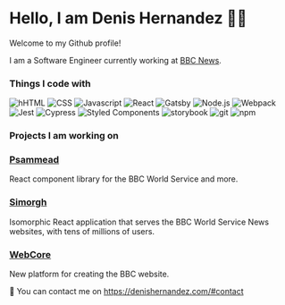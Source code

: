 # Hello, I am Denis Hernandez 👋🏻

Welcome to my Github profile!

I am a Software Engineer currently working at <a href="https://www.bbc.co.uk/news" target="_blank">BBC News</a>.

<h3>Things I code with</h3>
<p>
  <img alt="hHTML" src="https://img.shields.io/badge/-HTML-E34F26?style=flat&logo=html5&logoColor=white" />
  <img alt="CSS" src="https://img.shields.io/badge/-CSS-264DE4?style=flat&logo=css3&logoColor=white" />
  <img alt="Javascript" src="https://img.shields.io/badge/-Javascript-F7DF1E?style=flat&logo=javascript&logoColor=white" />
  <img alt="React" src="https://img.shields.io/badge/-React-45b8d8?style=flat&logo=react&logoColor=white" />
  <img alt="Gatsby" src="https://img.shields.io/badge/-Gatsby-764ABC?style=flat&logo=gatsby&logoColor=white" /> 
  <img alt="Node.js" src="https://img.shields.io/badge/-Node.js-43853d?style=flat&logo=node.js&logoColor=white" />
  <img alt="Webpack" src="https://img.shields.io/badge/-Webpack-8DD6F9?style=flat&logo=webpack&logoColor=white" />
  <img alt="Jest" src="https://img.shields.io/badge/-Jest-C21325?style=flat&logo=jest&logoColor=white" />
  <img alt="Cypress" src="https://img.shields.io/badge/-Cypress-17202C?style=flat&logo=cypress&logoColor=white" />
  <img alt="Styled Components" src="https://img.shields.io/badge/-StyledComponents-DB7093?style=flat&logo=styled-components&logoColor=white" />
  <img alt="storybook" src="https://img.shields.io/badge/-Storybook-FF4785?style=flat&logo=storybook&logoColor=white" />
  <img alt="git" src="https://img.shields.io/badge/-Git-F05032?style=flat&logo=git&logoColor=white" />
  <img alt="npm" src="https://img.shields.io/badge/-NPM-CB3837?style=flat&logo=npm&logoColor=white" />

</p>

<h3>Projects I am working on</h3>
<h3><a href="https://github.com/bbc/psammead">Psammead</a></h3>
<p>React component library for the BBC World Service and more.</p>
<h3><a  href="https://github.com/bbc/simorgh">Simorgh</a></h3>
<p>Isomorphic React application that serves the BBC World Service News websites, with tens of millions of users.</p>
<h3><a href="https://github.com/bbc/web">WebCore</a></h3>
<p>New platform for creating the BBC website.</p>

📩 You can contact me on https://denishernandez.com/#contact
